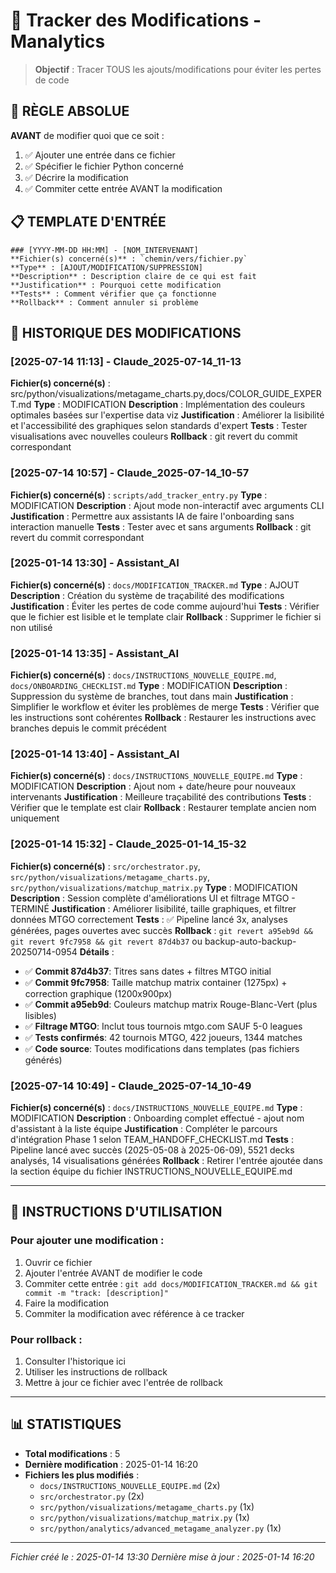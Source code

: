# 📝 Tracker des Modifications - Manalytics

> **Objectif** : Tracer TOUS les ajouts/modifications pour éviter les pertes de code

## 🚨 **RÈGLE ABSOLUE**

**AVANT** de modifier quoi que ce soit :
1. ✅ Ajouter une entrée dans ce fichier
2. ✅ Spécifier le fichier Python concerné
3. ✅ Décrire la modification
4. ✅ Commiter cette entrée AVANT la modification

## 📋 **TEMPLATE D'ENTRÉE**

```
### [YYYY-MM-DD HH:MM] - [NOM_INTERVENANT]
**Fichier(s) concerné(s)** : `chemin/vers/fichier.py`
**Type** : [AJOUT/MODIFICATION/SUPPRESSION]
**Description** : Description claire de ce qui est fait
**Justification** : Pourquoi cette modification
**Tests** : Comment vérifier que ça fonctionne
**Rollback** : Comment annuler si problème
```

## 🔄 **HISTORIQUE DES MODIFICATIONS**

### [2025-07-14 11:13] - Claude_2025-07-14_11-13
**Fichier(s) concerné(s)** : src/python/visualizations/metagame_charts.py,docs/COLOR_GUIDE_EXPERT.md
**Type** : MODIFICATION
**Description** : Implémentation des couleurs optimales basées sur l'expertise data viz
**Justification** : Améliorer la lisibilité et l'accessibilité des graphiques selon standards d'expert
**Tests** : Tester visualisations avec nouvelles couleurs
**Rollback** : git revert du commit correspondant


### [2025-07-14 10:57] - Claude_2025-07-14_10-57
**Fichier(s) concerné(s)** : `scripts/add_tracker_entry.py`
**Type** : MODIFICATION
**Description** : Ajout mode non-interactif avec arguments CLI
**Justification** : Permettre aux assistants IA de faire l'onboarding sans interaction manuelle
**Tests** : Tester avec et sans arguments
**Rollback** : git revert du commit correspondant


### [2025-01-14 13:30] - Assistant_AI
**Fichier(s) concerné(s)** : `docs/MODIFICATION_TRACKER.md`
**Type** : AJOUT
**Description** : Création du système de traçabilité des modifications
**Justification** : Éviter les pertes de code comme aujourd'hui
**Tests** : Vérifier que le fichier est lisible et le template clair
**Rollback** : Supprimer le fichier si non utilisé

### [2025-01-14 13:35] - Assistant_AI
**Fichier(s) concerné(s)** : `docs/INSTRUCTIONS_NOUVELLE_EQUIPE.md`, `docs/ONBOARDING_CHECKLIST.md`
**Type** : MODIFICATION
**Description** : Suppression du système de branches, tout dans main
**Justification** : Simplifier le workflow et éviter les problèmes de merge
**Tests** : Vérifier que les instructions sont cohérentes
**Rollback** : Restaurer les instructions avec branches depuis le commit précédent

### [2025-01-14 13:40] - Assistant_AI
**Fichier(s) concerné(s)** : `docs/INSTRUCTIONS_NOUVELLE_EQUIPE.md`
**Type** : MODIFICATION
**Description** : Ajout nom + date/heure pour nouveaux intervenants
**Justification** : Meilleure traçabilité des contributions
**Tests** : Vérifier que le template est clair
**Rollback** : Restaurer template ancien nom uniquement

### [2025-01-14 15:32] - Claude_2025-01-14_15-32
**Fichier(s) concerné(s)** : `src/orchestrator.py`, `src/python/visualizations/metagame_charts.py`, `src/python/visualizations/matchup_matrix.py`
**Type** : MODIFICATION
**Description** : Session complète d'améliorations UI et filtrage MTGO - TERMINÉ
**Justification** : Améliorer lisibilité, taille graphiques, et filtrer données MTGO correctement
**Tests** : ✅ Pipeline lancé 3x, analyses générées, pages ouvertes avec succès
**Rollback** : `git revert a95eb9d && git revert 9fc7958 && git revert 87d4b37` ou backup-auto-backup-20250714-0954
**Détails** :
- ✅ **Commit 87d4b37**: Titres sans dates + filtres MTGO initial
- ✅ **Commit 9fc7958**: Taille matchup matrix container (1275px) + correction graphique (1200x900px)
- ✅ **Commit a95eb9d**: Couleurs matchup matrix Rouge-Blanc-Vert (plus lisibles)
- ✅ **Filtrage MTGO**: Inclut tous tournois mtgo.com SAUF 5-0 leagues
- ✅ **Tests confirmés**: 42 tournois MTGO, 422 joueurs, 1344 matches
- ✅ **Code source**: Toutes modifications dans templates (pas fichiers générés)

### [2025-07-14 10:49] - Claude_2025-07-14_10-49
**Fichier(s) concerné(s)** : `docs/INSTRUCTIONS_NOUVELLE_EQUIPE.md`
**Type** : MODIFICATION
**Description** : Onboarding complet effectué - ajout nom d'assistant à la liste équipe
**Justification** : Compléter le parcours d'intégration Phase 1 selon TEAM_HANDOFF_CHECKLIST.md
**Tests** : Pipeline lancé avec succès (2025-05-08 à 2025-06-09), 5521 decks analysés, 14 visualisations générées
**Rollback** : Retirer l'entrée ajoutée dans la section équipe du fichier INSTRUCTIONS_NOUVELLE_EQUIPE.md

---

## 🔧 **INSTRUCTIONS D'UTILISATION**

### Pour ajouter une modification :
1. Ouvrir ce fichier
2. Ajouter l'entrée AVANT de modifier le code
3. Commiter cette entrée : `git add docs/MODIFICATION_TRACKER.md && git commit -m "track: [description]"`
4. Faire la modification
5. Commiter la modification avec référence à ce tracker

### Pour rollback :
1. Consulter l'historique ici
2. Utiliser les instructions de rollback
3. Mettre à jour ce fichier avec l'entrée de rollback

---

## 📊 **STATISTIQUES**

- **Total modifications** : 5
- **Dernière modification** : 2025-01-14 16:20
- **Fichiers les plus modifiés** :
  - `docs/INSTRUCTIONS_NOUVELLE_EQUIPE.md` (2x)
  - `src/orchestrator.py` (2x)
  - `src/python/visualizations/metagame_charts.py` (1x)
  - `src/python/visualizations/matchup_matrix.py` (1x)
  - `src/python/analytics/advanced_metagame_analyzer.py` (1x)

---

*Fichier créé le : 2025-01-14 13:30*
*Dernière mise à jour : 2025-01-14 16:20*
